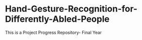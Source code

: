 # Hand-Gesture-Recognition-for-Differently-Abled-People
This is a Project Progress Repository- Final Year
